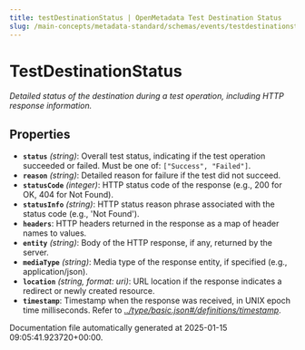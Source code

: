 ```yaml
---
title: testDestinationStatus | OpenMetadata Test Destination Status
slug: /main-concepts/metadata-standard/schemas/events/testdestinationstatus
---
```


# TestDestinationStatus

*Detailed status of the destination during a test operation, including HTTP response information.*

## Properties

- **`status`** *(string)*: Overall test status, indicating if the test operation succeeded or failed. Must be one of: `["Success", "Failed"]`.
- **`reason`** *(string)*: Detailed reason for failure if the test did not succeed.
- **`statusCode`** *(integer)*: HTTP status code of the response (e.g., 200 for OK, 404 for Not Found).
- **`statusInfo`** *(string)*: HTTP status reason phrase associated with the status code (e.g., 'Not Found').
- **`headers`**: HTTP headers returned in the response as a map of header names to values.
- **`entity`** *(string)*: Body of the HTTP response, if any, returned by the server.
- **`mediaType`** *(string)*: Media type of the response entity, if specified (e.g., application/json).
- **`location`** *(string, format: uri)*: URL location if the response indicates a redirect or newly created resource.
- **`timestamp`**: Timestamp when the response was received, in UNIX epoch time milliseconds. Refer to *[../type/basic.json#/definitions/timestamp](#/type/basic.json#/definitions/timestamp)*.


Documentation file automatically generated at 2025-01-15 09:05:41.923720+00:00.
